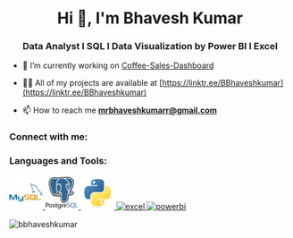 <h1 align="center">Hi 👋, I'm Bhavesh Kumar</h1>
<h3 align="center">Data Analyst I SQL I Data Visualization by Power BI I Excel</h3>

- 🔭 I’m currently working on [Coffee-Sales-Dashboard](https://github.com/BBhaveshkumar/Coffee-Sales-Dashboard-)

- 👨‍💻 All of my projects are available at [https://linktr.ee/BBhaveshkumar](https://linktr.ee/BBhaveshkumar)

- 📫 How to reach me **mrbhaveshkumarr@gmail.com**

<h3 align="left">Connect with me:</h3>
<p align="left">
</p>

<h3 align="left">Languages and Tools:</h3>
<p align="left"> 
  <a href="https://www.mysql.com/" target="_blank" rel="noreferrer"> 
    <img src="https://raw.githubusercontent.com/devicons/devicon/master/icons/mysql/mysql-original-wordmark.svg" alt="mysql" width="60" height="60"/> 
  </a> 
  <a href="https://www.postgresql.org" target="_blank" rel="noreferrer"> 
    <img src="https://raw.githubusercontent.com/devicons/devicon/master/icons/postgresql/postgresql-original-wordmark.svg" alt="postgresql" width="60" height="60"/> 
  </a> 
  <a href="https://www.python.org" target="_blank" rel="noreferrer"> 
    <img src="https://raw.githubusercontent.com/devicons/devicon/master/icons/python/python-original.svg" alt="python" width="60" height="60"/> 
  </a>
  <a href="https://www.microsoft.com/en-us/microsoft-365/excel" target="_blank" rel="noreferrer"> 
    <img src="https://upload.wikimedia.org/wikipedia/commons/8/86/Microsoft_Excel_2013-2019_logo.svg" alt="excel" width="60" height="60"/> 
  </a>
  <a href="https://powerbi.microsoft.com/" target="_blank" rel="noreferrer"> 
    <img src="https://upload.wikimedia.org/wikipedia/commons/c/cf/New_Power_BI_Logo.svg" alt="powerbi" width="60" height="60"/> 
  </a>
</p>


<p><img align="center" src="https://github-readme-stats.vercel.app/api/top-langs?username=bbhaveshkumar&show_icons=true&locale=en&layout=compact" alt="bbhaveshkumar" /></p>
